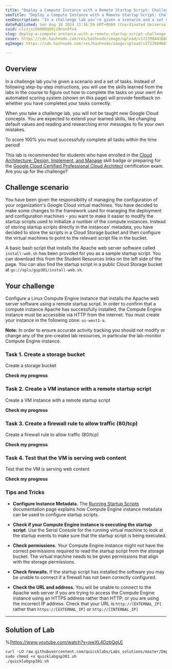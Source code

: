 ```yaml
---
title: "Deploy a Compute Instance with a Remote Startup Script: Challenge Lab - GSP301"
seoTitle: "Deploy a Compute Instance with a Remote Startup Script: Challenge Lab"
seoDescription: "In a challenge lab you’re given a scenario and a set of tasks. Instead of following step-by-step instructions, you will use the skills learned from the labs"
datePublished: Sun Aug 18 2024 12:36:59 GMT+0000 (Coordinated Universal Time)
cuid: clzzjxi0b000q09jz9nsn4fo4
slug: deploy-a-compute-instance-with-a-remote-startup-script-challenge-lab-gsp301
cover: https://cdn.hashnode.com/res/hashnode/image/upload/v1723984416603/060961ee-1723-447b-adf1-b1a9be91db8b.png
ogImage: https://cdn.hashnode.com/res/hashnode/image/upload/v1723984601139/4c330eac-8698-4760-9d03-10c0b73dbca4.png

---
```


## **Overview**

In a challenge lab you’re given a scenario and a set of tasks. Instead of following step-by-step instructions, you will use the skills learned from the labs in the course to figure out how to complete the tasks on your own! An automated scoring system (shown on this page) will provide feedback on whether you have completed your tasks correctly.

When you take a challenge lab, you will not be taught new Google Cloud concepts. You are expected to extend your learned skills, like changing default values and reading and researching error messages to fix your own mistakes.

To score 100% you must successfully complete all tasks within the time period!

This lab is recommended for students who have enrolled in the [Cloud Architecture: Design, Implement, and Manage](https://www.cloudskillsboost.google/course_templates/640) skill badge or preparing for the [Google Cloud Certified Professional Cloud Architect](https://cloud.google.com/certification/cloud-architect) certification exam. Are you up for the challenge?

## **Challenge scenario**

You have been given the responsibility of managing the configuration of your organization's Google Cloud virtual machines. You have decided to make some changes to the framework used for managing the deployment and configuration machines - you want to make it easier to modify the startup scripts used to initialize a number of the compute instances. Instead of storing startup scripts directly in the instances' metadata, you have decided to store the scripts in a Cloud Storage bucket and then configure the virtual machines to point to the relevant script file in the bucket.

A basic bash script that installs the Apache web server software called `install-web.sh` has been provided for you as a sample startup script. You can download this from the Student Resources links on the left side of the page. You can also find the startup script in a public Cloud Storage bucket at `gs://spls/gsp301/install-web.sh`.

## **Your challenge**

Configure a Linux Compute Engine instance that installs the Apache web server software using a remote startup script. In order to confirm that a compute instance Apache has successfully installed, the Compute Engine instance must be accessible via HTTP from the internet. You must create your instance in the following zone: `us-west1-a`.

**Note:** In order to ensure accurate activity tracking you should not modify or change any of the pre-created lab resources, in particular the lab-monitor Compute Engine instance.

### Task 1. Create a storage bucket

Create a storage bucket

**Check my progress**

### Task 2. Create a VM instance with a remote startup script

Create a VM instance with a remote startup script

**Check my progress**

### Task 3. Create a firewall rule to allow traffic (80/tcp)

Create a firewall rule to allow traffic (80/tcp)

**Check my progress**

### Task 4. Test that the VM is serving web content

Test that the VM is serving web content

**Check my progress**

### Tips and Tricks

* **Configure Instance Metadata.** The [Running Startup Scripts](https://cloud.google.com/compute/docs/startupscript) documentation page explains how Compute Engine instance metadata can be used to configure startup scripts.
    
* **Check if your Compute Engine instance is executing the startup script**. Use the Serial Console for the running virtual machine to look at the startup events to make sure that the startup script is being executed.
    
* **Check permissions.** Your Compute Engine instance might not have the correct permissions required to read the startup script from the storage bucket. The virtual machine needs to be given permissions that align with the storage permissions.
    
* **Check firewalls.** If the startup script has installed the software you may be unable to connect if a firewall has not been correctly configured.
    
* **Check the URL and address.** You will be unable to connect to the Apache web server if you are trying to access the Compute Engine instance using an HTTPS address rather than HTTP; or you are using the incorrect IP address. Check that your URL is `http://[EXTERNAL_IP]` rather than `https://[EXTERNAL_IP]` or `http://[INTERNAL_IP]`
    

---

## Solution of Lab

%[https://www.youtube.com/watch?v=pwXL4DzbQgU] 

```apache
curl -LO raw.githubusercontent.com/quiccklabs/Labs_solutions/master/Deploy%20a%20Compute%20Instance%20with%20a%20Remote%20Startup%20Script%20Challenge%20Lab/quicklabgsp301.sh
sudo chmod +x quicklabgsp301.sh
./quicklabgsp301.sh
```